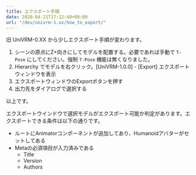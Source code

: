 ```yaml
---
title: エクスポート手順
date: 2020-04-21T17:12:49+09:00
url: "/dev/univrm-1.xx/how_to_export/"
---
```


旧 UniVRM-0.XX から少しエクスポート手順が変わります。

1. シーンの原点にZ+向きにしてモデルを配置する。必要であれば手動で `T-Pose` にしてください。強制 `T-Pose` 機能は無くなりました。
2. Hierarchy でモデルを右クリック。[UniVRM-1.0.0] - [Export] エクスポートウィンドウを表示
3. エクスポートウィンドウのExportボタンを押す
4. 出力先をダイアログで選択する

以上です。

エクスポートウインドウで選択モデルがエクスポート可能か判定があります。エクスポートできる条件は以下の通りです。

* ルートにAnimatorコンポーネントが追加してあり、Humanoidアバターがセットしてある
* Metaの必須項目が入力済みである
  * Title
  * Version
  * Authors
